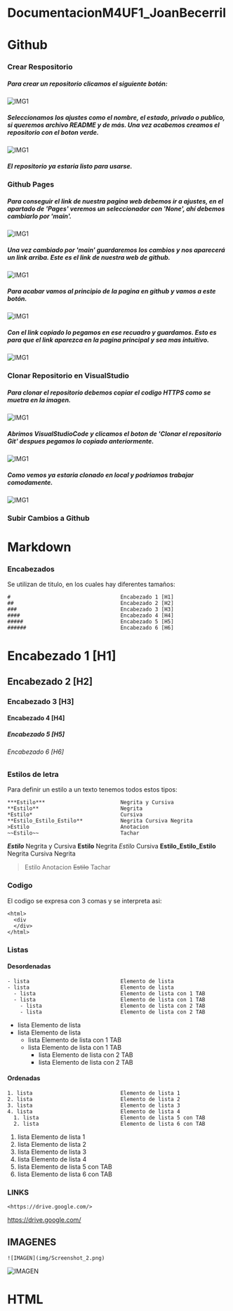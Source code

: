 # DocumentacionM4UF1_JoanBecerril

# Github
### Crear Respositorio
##### Para crear un repositorio clicamos el siguiente botón:
![IMG1](img/1.jpg)
##### Seleccionamos los ajustes como el nombre, el estado, privado o publico, si queremos archivo README y de más. Una vez acabemos creamos el repositorio con el boton verde.
![IMG1](img/2.jpg)
##### El repositorio ya estaria listo para usarse.

### Github Pages
##### Para conseguir el link de nuestra pagina web debemos ir a ajustes, en el apartado de 'Pages' veremos un seleccionador con 'None', ahí debemos cambiarlo por 'main'.
![IMG1](img/6.jpg)
##### Una vez cambiado por 'main' guardaremos los cambios y nos aparecerá un link arriba. Este es el link de nuestra web de github.
![IMG1](img/7.jpg)
##### Para acabar vamos al principio de la pagina en github y vamos a este botón.
![IMG1](img/8.jpg)
##### Con el link copiado lo pegamos en ese recuadro y guardamos. Esto es para que el link aparezca en la pagina principal y sea mas intuitivo.
![IMG1](img/9.jpg)

### Clonar Repositorio en VisualStudio
##### Para clonar el repositorio debemos copiar el codigo HTTPS como se muetra en la imagen.
![IMG1](img/3.jpg)
##### Abrimos VisualStudioCode y clicamos el boton de 'Clonar el repositorio Git' despues pegamos lo copiado anteriormente.
![IMG1](img/4.jpg)
##### Como vemos ya estaria clonado en local y podriamos trabajar comodamente.
![IMG1](img/5.jpg)

### Subir Cambios a Github
#####

# Markdown
### Encabezados
Se utilizan de titulo, en los cuales hay diferentes tamaños:
```
#                                   Encabezado 1 [H1]
##                                  Encabezado 2 [H2]
###                                 Encabezado 3 [H3]
####                                Encabezado 4 [H4]
#####                               Encabezado 5 [H5]
######                              Encabezado 6 [H6]
```
#                                   Encabezado 1 [H1]
##                                  Encabezado 2 [H2]
###                                 Encabezado 3 [H3]
####                                Encabezado 4 [H4]
#####                               Encabezado 5 [H5]
######                              Encabezado 6 [H6]

### Estilos de letra
Para definir un estilo a un texto tenemos todos estos tipos:
```
***Estilo***                        Negrita y Cursiva
**Estilo**                          Negrita
*Estilo*                            Cursiva
**Estilo_Estilo_Estilo**            Negrita Cursiva Negrita
>Estilo                             Anotacion
~~Estilo~~                          Tachar
```
***Estilo***                        Negrita y Cursiva
**Estilo**                          Negrita
*Estilo*                            Cursiva
**Estilo_Estilo_Estilo**            Negrita Cursiva Negrita
>Estilo                             Anotacion
~~Estilo~~                          Tachar

### Codigo
El codigo se expresa con 3 comas y se interpreta asi:
```
<html>
  <div
  </div>
</html>
```
<html>
  <div
  </div>
</html>

### Listas
#### Desordenadas
```
- lista                             Elemento de lista
- lista                             Elemento de lista
  - lista                           Elemento de lista con 1 TAB
  - lista                           Elemento de lista con 1 TAB
    - lista                         Elemento de lista con 2 TAB
    - lista                         Elemento de lista con 2 TAB
```
- lista                             Elemento de lista
- lista                             Elemento de lista
  - lista                           Elemento de lista con 1 TAB
  - lista                           Elemento de lista con 1 TAB
    - lista                         Elemento de lista con 2 TAB
    - lista                         Elemento de lista con 2 TAB
#### Ordenadas
```
1. lista                            Elemento de lista 1
2. lista                            Elemento de lista 2
3. lista                            Elemento de lista 3
4. lista                            Elemento de lista 4
  1. lista                          Elemento de lista 5 con TAB
  2. lista                          Elemento de lista 6 con TAB
```
1. lista                            Elemento de lista 1
2. lista                            Elemento de lista 2
3. lista                            Elemento de lista 3
4. lista                            Elemento de lista 4
  1. lista                          Elemento de lista 5 con TAB
  2. lista                          Elemento de lista 6 con TAB

### LINKS
```
<https://drive.google.com/>
```
<https://drive.google.com/>

## IMAGENES
```
![IMAGEN](img/Screenshot_2.png)
```
![IMAGEN](img/Screenshot_2.png)


# HTML

###
